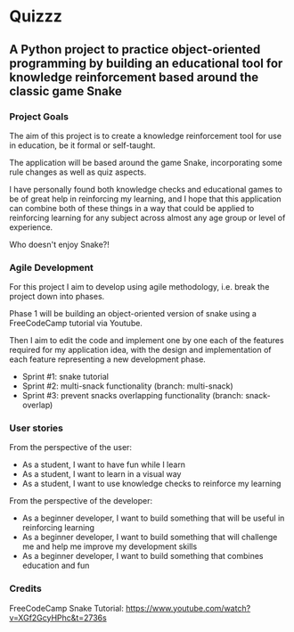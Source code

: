 # Quizzz

## A Python project to practice object-oriented programming by building an educational tool for knowledge reinforcement based around the classic game Snake

### Project Goals
The aim of this project is to create a knowledge reinforcement tool for use in education, be it formal or self-taught.

The application will be based around the game Snake, incorporating some rule changes as well as quiz aspects.

I have personally found both knowledge checks and educational games to be of great help in reinforcing my learning, and I hope that this application can combine both of these things in a way that could be applied to reinforcing learning for any subject across almost any age group or level of experience.

Who doesn't enjoy Snake?!


### Agile Development

For this project I aim to develop using agile methodology, i.e. break the project down into phases.

Phase 1 will be building an object-oriented version of snake using a FreeCodeCamp tutorial via Youtube.

Then I aim to edit the code and implement one by one each of the features required for my application idea, with the design and implementation of each feature representing a new development phase.

- Sprint #1: snake tutorial
- Sprint #2: multi-snack functionality (branch: multi-snack)
- Sprint #3: prevent snacks overlapping functionality (branch: snack-overlap)

### User stories

From the perspective of the user:
- As a student, I want to have fun while I learn
- As a student, I want to learn in a visual way
- As a student, I want to use knowledge checks to reinforce my learning

From the perspective of the developer:
- As a beginner developer, I want to build something that will be useful in reinforcing learning
- As a beginner developer, I want to build something that will challenge me and help me improve my development skills
- As a beginner developer, I want to build something that combines education and fun


###


### Credits
FreeCodeCamp Snake Tutorial: https://www.youtube.com/watch?v=XGf2GcyHPhc&t=2736s
